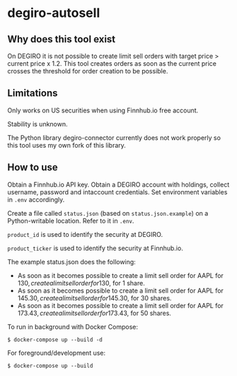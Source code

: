 # degiro-autosell

## Why does this tool exist
On DEGIRO it is not possible to create limit sell orders with target price > current price x 1.2. This tool creates orders as soon as the current price crosses the threshold for order creation to be possible.

## Limitations
Only works on US securities when using Finnhub.io free account.

Stability is unknown.

The Python library degiro-connector currently does not work properly so this tool uses my own fork of this library.

## How to use
Obtain a Finnhub.io API key. Obtain a DEGIRO account with holdings, collect username, password and intaccount credentials. Set environment variables in `.env` accordingly.

Create a file called `status.json` (based on `status.json.example`) on a Python-writable location. Refer to it in `.env`.

`product_id` is used to identify the security at DEGIRO.

`product_ticker` is used to identify the security at Finnhub.io.

The example status.json does the following:

- As soon as it becomes possible to create a limit sell order for AAPL for 130$, create a limit sell order for 130$, for 1 share.
- As soon as it becomes possible to create a limit sell order for AAPL for 145.30$, create a limit sell order for 145.30$, for 30 shares.
- As soon as it becomes possible to create a limit sell order for AAPL for 173.43$, create a limit sell order for 173.43$, for 50 shares.

To run in background with Docker Compose:

```
$ docker-compose up --build -d
```

For foreground/development use:

```
$ docker-compose up --build
```